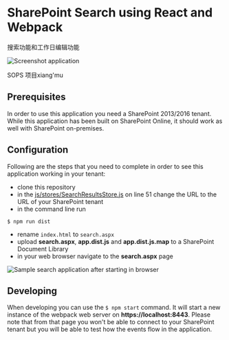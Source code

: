 # SharePoint Search using React and Webpack

搜索功能和工作日编辑功能

![Screenshot application](assets/screenshot.png)

SOPS 项目xiang'mu

## Prerequisites

In order to use this application you need a SharePoint 2013/2016 tenant. While this application has been built on SharePoint Online, it should work as well with SharePoint on-premises.

## Configuration

Following are the steps that you need to complete in order to see this application working in your tenant:

- clone this repository
- in the [js/stores/SearchResultsStore.js](js/stores/SearchResultsStore.js) on line 51 change the URL to the URL of your SharePoint tenant
- in the command line run

```
$ npm run dist
```

- rename `index.html` to `search.aspx`
- upload **search.aspx**, **app.dist.js** and **app.dist.js.map** to a SharePoint Document Library
- in your web browser navigate to the **search.aspx** page

![Sample search application after starting in browser](assets/initial-state.png)

## Developing

When developing you can use the `$ npm start` command. It will start a new instance of the webpack web server on **https://localhost:8443**. Please note that from that page you won't be able to connect to your SharePoint tenant but you will be able to test how the events flow in the application.
